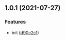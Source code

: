 ## 1.0.1 (2021-07-27)

### Features

-   init ([d90c2c1](https://github.com/czzczz/zbf-workspace/commit/d90c2c10af60f01ee80b2a64d5ba3c370f762223))
